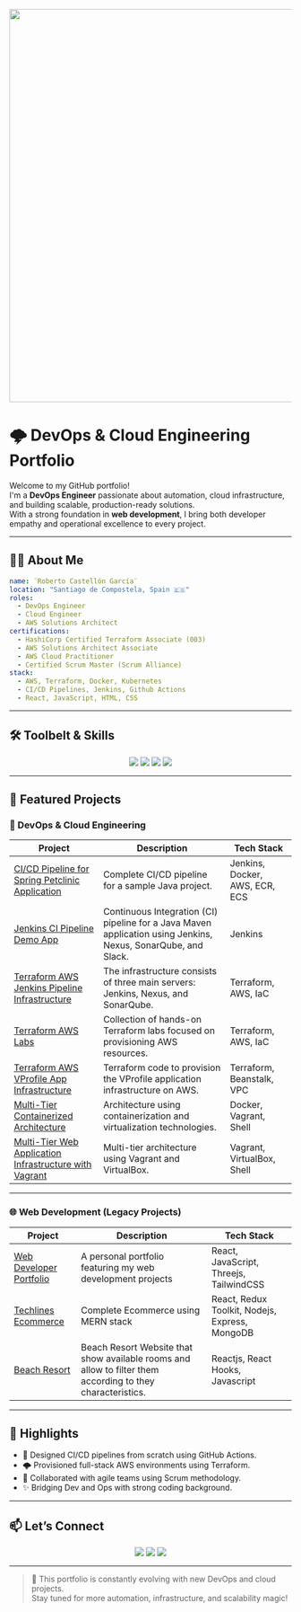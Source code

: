 

<!-- Banner o gif superior -->
<p align="center">
  <img src="https://cdn.pixabay.com/photo/2018/02/12/13/58/devops-3148393_1280.png" width="700"  />
 <!-- <img src="https://wallpaperaccess.com/full/2648957.jpg" />-->
</p>

# 🌩️ DevOps & Cloud Engineering Portfolio

Welcome to my GitHub portfolio!  
I'm a **DevOps Engineer** passionate about automation, cloud infrastructure, and building scalable, production-ready solutions.  
With a strong foundation in **web development**, I bring both developer empathy and operational excellence to every project.

---

## 🧑‍🚀 About Me

```yaml
name: ¨Roberto Castellón García¨
location: "Santiago de Compostela, Spain 🇪🇸"
roles:
  - DevOps Engineer
  - Cloud Engineer
  - AWS Solutions Architect
certifications:
  - HashiCorp Certified Terraform Associate (003)
  - AWS Solutions Architect Associate
  - AWS Cloud Practitioner 
  - Certified Scrum Master (Scrum Alliance)
stack:
  - AWS, Terraform, Docker, Kubernetes
  - CI/CD Pipelines, Jenkins, Github Actions
  - React, JavaScript, HTML, CSS
```

---

## 🛠️ Toolbelt & Skills

<div align="center">
  <img src="https://img.shields.io/badge/AWS-232F3E?style=for-the-badge&logo=amazonaws&logoColor=white"/>
  <img src="https://img.shields.io/badge/Terraform-7B42BC?style=for-the-badge&logo=terraform&logoColor=white"/>
  <img src="https://img.shields.io/badge/Docker-2496ED?style=for-the-badge&logo=docker&logoColor=white"/>
  <img src="https://img.shields.io/badge/GitHub%20Actions-2088FF?style=for-the-badge&logo=github-actions&logoColor=white"/>
</div>

---

## 🚀 Featured Projects

### 🧱 DevOps & Cloud Engineering

| Project | Description | Tech Stack |
|--------|-------------|------------|
| [CI/CD Pipeline for Spring Petclinic Application](https://github.com/Roberto-1998/jenkins_ci_cd_petclinic_app) | Complete CI/CD pipeline for a sample Java project. | Jenkins, Docker, AWS, ECR, ECS |
| [Jenkins CI Pipeline Demo App](https://github.com/Roberto-1998/jenkins_ci_pipeline_demo_app) | Continuous Integration (CI) pipeline for a Java Maven application using Jenkins, Nexus, SonarQube, and Slack. | Jenkins |
| [Terraform AWS Jenkins Pipeline Infrastructure](https://github.com/Roberto-1998/terraform_aws_ci_jenkins_servers) | The infrastructure consists of three main servers: Jenkins, Nexus, and SonarQube. | Terraform, AWS, IaC |
| [Terraform AWS Labs](https://github.com/Roberto-1998/terraform_aws_labs) | Collection of hands-on Terraform labs focused on provisioning AWS resources. | Terraform, AWS, IaC |
| [Terraform AWS VProfile App Infrastructure](https://github.com/Roberto-1998/terraform_aws_vprofile-app) | Terraform code to provision the VProfile application infrastructure on AWS. | Terraform, Beanstalk, VPC |
| [Multi-Tier Containerized Architecture](https://github.com/Roberto-1998/multi_tier_containerization) |  Architecture using containerization and virtualization technologies. | Docker, Vagrant, Shell |
| [Multi-Tier Web Application Infrastructure with Vagrant](https://github.com/Roberto-1998/multi_tier_webapp) | Multi-tier architecture using Vagrant and VirtualBox. | Vagrant, VirtualBox, Shell |

---

### 🌐 Web Development (Legacy Projects)

| Project | Description | Tech Stack |
|--------|-------------|------------|
| [Web Developer Portfolio](https://github.com/Roberto-1998/portfolio) | A personal portfolio featuring my web development projects | React, JavaScript, Threejs, TailwindCSS |
| [Techlines Ecommerce](https://github.com/Roberto-1998/techlines) | Complete Ecommerce using MERN stack | React, Redux Toolkit, Nodejs, Express, MongoDB |
| [Beach Resort](https://github.com/Roberto-1998/beach_resort) | Beach Resort Website that show available rooms and allow to filter them according to they characteristics. | Reactjs, React Hooks, Javascript |

---

## 📸 Highlights

- 🧠 Designed CI/CD pipelines from scratch using GitHub Actions.
- 🌩️ Provisioned full-stack AWS environments using Terraform.
- 🤝 Collaborated with agile teams using Scrum methodology.
- ✨ Bridging Dev and Ops with strong coding background.

---

## 📫 Let’s Connect

<p align="center">
  <a href="https://linkedin.com/in/roberto-castellon-garcia-3261ba190"><img src="https://img.shields.io/badge/LinkedIn-blue?style=for-the-badge&logo=linkedin"/></a>
  <a href="mailto:rcastellong98@gmail.com"><img src="https://img.shields.io/badge/Email-D14836?style=for-the-badge&logo=gmail&logoColor=white"/></a>
  <a href="https://github.com/Roberto-1998"><img src="https://img.shields.io/badge/GitHub-100000?style=for-the-badge&logo=github&logoColor=white"/></a>
</p>

---

> 🔄 This portfolio is constantly evolving with new DevOps and cloud projects.  
> Stay tuned for more automation, infrastructure, and scalability magic!

